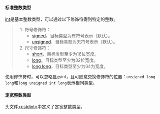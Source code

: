 #### 标准整数类型

[int]()是基本整数类型，可以通过以下修饰符得到特定的整数。

>   1.   符号修饰符：
>        *   [signed]()，目标类型为有符号表示（默认）。
>        *   [unsigned]()，目标类型为无符号表示（默认）。
>   2.   尺寸修饰符：
>        *   [short]()，目标类型至少为16位宽度。
>        *   [long]()，目标类型至少为32位宽度。
>        *   [long long]()，目标类型至少为64为宽度。

使用修饰符时，可以忽略显示int，且可随意交换修饰符的位置：`unsigned long long`和`long unsigned int long`表示相同类型。

#### 定宽整数类型

头文件[<cstdint\>](https://zh.cppreference.com/w/cpp/types/integer)中定义了定宽整数类型。